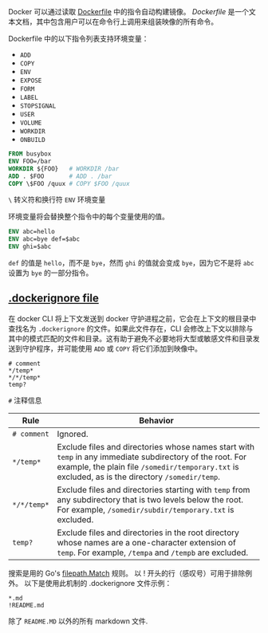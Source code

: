 Docker 可以通过读取 [Dockerfile](https://docs.docker.com/engine/reference/builder/) 中的指令自动构建镜像。 *Dockerfile* 是一个文本文档，其中包含用户可以在命令行上调用来组装映像的所有命令。

Dockerfile 中的以下指令列表支持环境变量：

- `ADD`
- `COPY`
- `ENV`
- `EXPOSE`
- `FORM`
- `LABEL`
- `STOPSIGNAL`
- `USER`
- `VOLUME`
- `WORKDIR`
- `ONBUILD`

```Dockerfile
FROM busybox
ENV FOO=/bar
WORKDIR ${FOO}   # WORKDIR /bar
ADD . $FOO       # ADD . /bar
COPY \$FOO /quux # COPY $FOO /quux
```

`\` 转义符和换行符
`ENV` 环境变量

环境变量将会替换整个指令中的每个变量使用的值。

```dockerfile
ENV abc=hello
ENV abc=bye def=$abc
ENV ghi=$abc
```

`def` 的值是 `hello`，而不是 `bye`，然而 `ghi` 的值就会变成 `bye`，因为它不是将 `abc` 设置为 `bye` 的一部分指令。
## [.dockerignore file](https://docs.docker.com/engine/reference/builder/#dockerignore-file)

在 docker CLI 将上下文发送到 docker 守护进程之前，它会在上下文的根目录中查找名为 `.dockerignore` 的文件。如果此文件存在，CLI 会修改上下文以排除与其中的模式匹配的文件和目录。这有助于避免不必要地将大型或敏感文件和目录发送到守护程序，并可能使用 `ADD` 或 `COPY` 将它们添加到映像中。

```dockerignore
# comment
*/temp*
*/*/temp*
temp?
```

`#` 注释信息

|Rule|Behavior|
|---|---|
|`# comment`|Ignored.|
|`*/temp*`|Exclude files and directories whose names start with `temp` in any immediate subdirectory of the root. For example, the plain file `/somedir/temporary.txt` is excluded, as is the directory `/somedir/temp`.|
|`*/*/temp*`|Exclude files and directories starting with `temp` from any subdirectory that is two levels below the root. For example, `/somedir/subdir/temporary.txt` is excluded.|
|`temp?`|Exclude files and directories in the root directory whose names are a one-character extension of `temp`. For example, `/tempa` and `/tempb` are excluded.|

搜索是用的 Go's [filepath.Match](https://pkg.go.dev/path/filepath#Match) 规则。
以 ! 开头的行（感叹号）可用于排除例外。
以下是使用此机制的 .dockerignore 文件示例：

```dockerignore
*.md
!README.md
```

除了 `README.MD` 以外的所有 markdown 文件.